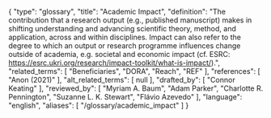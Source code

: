 {
    "type": "glossary",
    "title": "Academic Impact",
    "definition": "The contribution that a research output (e.g., published manuscript) makes in shifting understanding and advancing scientific theory, method, and application, across and within disciplines. Impact can also refer to the degree to which an output or research programme influences change outside of academia, e.g. societal and economic impact (cf. ESRC: https://esrc.ukri.org/research/impact-toolkit/what-is-impact/).",
    "related_terms": [
        "Beneficiaries",
        "DORA",
        "Reach",
        "REF"
    ],
    "references": [
        "Anon (2021)"
    ],
    "alt_related_terms": [
        null
    ],
    "drafted_by": [
        "Connor Keating"
    ],
    "reviewed_by": [
        "Myriam A. Baum",
        "Adam Parker",
        "Charlotte R. Pennington",
        "Suzanne L. K. Stewart",
        "Flávio Azevedo"
    ],
    "language": "english",
    "aliases": [
        "/glossary/academic_impact"
    ]
}